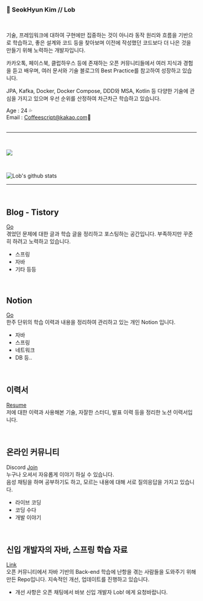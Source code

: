 ### 👻 SeokHyun Kim // Lob 
<br/>

기술, 프레임워크에 대하여 구현에만 집중하는 것이 아니라 동작 원리와 흐름을 기반으로 학습하고, 좋은 설계와 코드 등을 찾아보며 이전에 작성했던 코드보다 더 나은 것을 만들기 위해 노력하는 개발자입니다.

카카오톡, 페이스북, 클럽하우스 등에 존재하는 오픈 커뮤니티들에서 여러 지식과 경험을 듣고 배우며, 여러 문서와 기술 블로그의 Best Practice를 참고하여 성장하고 있습니다.

JPA, Kafka, Docker, Docker Compose, DDD와 MSA, Kotlin 등 다양한 기술에 관심을 가지고 있으며 우선 순위를 산정하여 차근차근 학습하고 있습니다.


Age : 24 💦<br/>
Email : Coffeescript@kakao.com💬<br/><br/>


---

<br/>

![](https://img.shields.io/github/followers/Lob-dev?style=social)

<br/>

![Lob's github stats](https://github-readme-stats.vercel.app/api?username=Lob-dev&show_icons=true&theme=cobalt)
<br/>

 ---

 <br/>

## Blog - Tistory

[Go](https://lob-dev.tistory.com) <br/>
겪었던 문제에 대한 글과 학습 글을 정리하고 포스팅하는 공간입니다. 부족하지만 꾸준히 하려고 노력하고 있습니다. <br/>
- 스프링
- 자바
- 기타 등등

<br/>

## Notion

[Go](https://www.notion.so/23-Junior-Developer-be065ebcc7404b17ba74ffc244203912) <br/>
한주 단위의 학습 이력과 내용을 정리하여 관리하고 있는 개인 Notion 입니다. <br/>
- 자바
- 스프링
- 네트워크
- DB 등..

<br/>

## 이력서

[Resume](https://www.notion.so/Back-end-Developer-Lob-e51c02b15e89401abe00604d95d4846d) <br/>
저에 대한 이력과 사용해본 기술, 자잘한 스터디, 발표 이력 등을 정리한 노션 이력서입니다. <br/>

<br/>

## 온라인 커뮤니티

 Discord [Join](https://discord.gg/szKX4CtWBa) <br/>
누구나 오셔서 자유롭게 이야기 하실 수 있습니다. <br/>
음성 채팅을 하며 공부하기도 하고, 모르는 내용에 대해 서로 질의응답을 가지고 있습니다.
 - 라이브 코딩
 - 코딩 수다
 - 개발 이야기

<br/>

## 신입 개발자의 자바, 스프링 학습 자료

[Link](https://github.com/Lob-dev/Junior-Back-end-Developer-Concepts) <br/>
오픈 커뮤니티에서 자바 기반의 Back-end 학습에 난항을 겪는 사람들을 도와주기 위해 만든 Repo입니다.
지속적인 개선, 업데이트를 진행하고 있습니다. 
- 개선 사항은 오픈 채팅에서 바보 신입 개발자 Lob! 에게 요청바랍니다.
